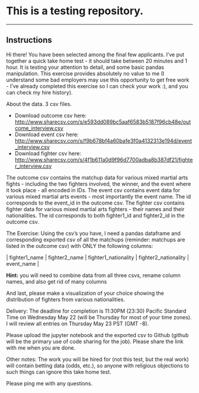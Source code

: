 # This is a testing repository.

***

## Instructions

Hi there! You have been selected among the final few applicants. I’ve put together a quick take home test - it should take between 20 minutes and 1 hour. It is testing your attention to detail, and some basic pandas manipulation. This exercise provides absolutely no value to me (I understand some bad employers may use this opportunity to get free work - I’ve already completed this exercise so I can check your work :), and you can check my hire history).

About the data.
3 csv files.
* Download outcome csv here: http://www.sharecsv.com/s/e593dd089bc5aaf6583b5187f96cb48e/outcome_interview.csv
* Download event csv here: http://www.sharecsv.com/s/f9b678bf4a60bafe3f0a4132313e194d/event_interview.csv
* Download fighter csv here: http://www.sharecsv.com/s/4f1b611a0d9f96d7700adba8b387df21/fighter_interview.csv

The outcome csv contains the matchup data for various mixed martial arts fights - including the two fighters involved, the winner, and the event where it took place - all encoded in IDs.
The event csv contains event data for various mixed martial arts events - most importantly the event name. The id corresponds to the event_id in the outcome csv.
The fighter csv contains fighter data for various mixed martial arts fighters - their names and their nationalities. The id corresponds to both fighter1_id and fighter2_id in the outcome csv.

The Exercise:
Using the csv’s you have, I need a pandas dataframe and corresponding exported csv of all the matchups (reminder: matchups are listed in the outcome csv) with ONLY the following columns:

| fighter1_name | fighter2_name | fighter1_nationality | fighter2_nationality | event_name |

**Hint:** you will need to combine data from all three csvs, rename column names, and also get rid of many columns

And last, please make a visualization of your choice showing the distribution of fighters from various nationalities.

Delivery:
The deadline for completion is 11:30PM (23:30) Pacific Standard Time on Wednesday May 22 (will be Thursday for most of your time zones). I will review all entries on Thursday May 23 PST (GMT -8).

Please upload the jupyter notebook and the exported csv to Github (github will be the primary use of code sharing for the job). Please share the link with me when you are done.

Other notes:
The work you will be hired for (not this test, but the real work) will contain betting data (odds, etc.), so anyone with religious objections to such things can ignore this take home test.

Please ping me with any questions.
